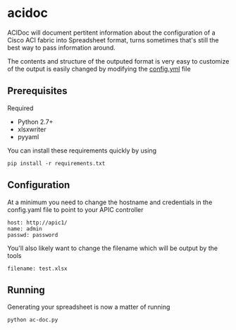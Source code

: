 acidoc
======

ACIDoc will document pertitent information about the configuration of a Cisco ACI fabric into Spreadsheet format, turns
sometimes that's still the best way to pass information around.

The contents and structure of the outputed format is very easy to customize
of the output is easily changed by modifying the [config.yml](config.yaml) file

## Prerequisites

Required

* Python 2.7+
* xlsxwriter
* pyyaml


You can install these requirements quickly by using

    pip install -r requirements.txt


 ## Configuration

 At a minimum you need to change the hostname and credentials in the config.yaml file to point to your
 APIC controller

```
host: http://apic1/
name: admin
passwd: password

```

You'll also likely want to change the filename which will be output by the tools

    filename: test.xlsx

## Running

Generating your spreadsheet is now a matter of running

    python ac-doc.py

